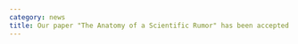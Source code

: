 ```yaml
---
category: news
title: Our paper "The Anatomy of a Scientific Rumor" has been accepted for publication in Scientific Reports.
---
```

